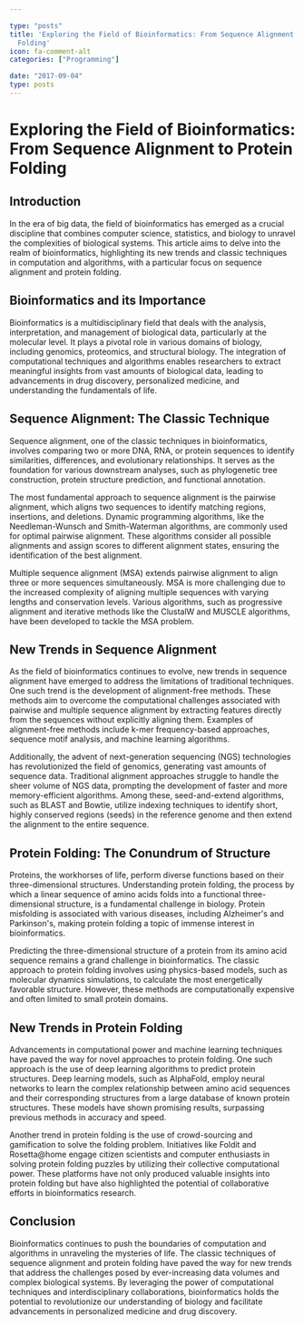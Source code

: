 ```yaml
---

type: "posts"
title: 'Exploring the Field of Bioinformatics: From Sequence Alignment to Protein
  Folding'
icon: fa-comment-alt
categories: ["Programming"]

date: "2017-09-04"
type: posts
---
```





# Exploring the Field of Bioinformatics: From Sequence Alignment to Protein Folding

## Introduction

In the era of big data, the field of bioinformatics has emerged as a crucial discipline that combines computer science, statistics, and biology to unravel the complexities of biological systems. This article aims to delve into the realm of bioinformatics, highlighting its new trends and classic techniques in computation and algorithms, with a particular focus on sequence alignment and protein folding.

## Bioinformatics and its Importance

Bioinformatics is a multidisciplinary field that deals with the analysis, interpretation, and management of biological data, particularly at the molecular level. It plays a pivotal role in various domains of biology, including genomics, proteomics, and structural biology. The integration of computational techniques and algorithms enables researchers to extract meaningful insights from vast amounts of biological data, leading to advancements in drug discovery, personalized medicine, and understanding the fundamentals of life.

## Sequence Alignment: The Classic Technique

Sequence alignment, one of the classic techniques in bioinformatics, involves comparing two or more DNA, RNA, or protein sequences to identify similarities, differences, and evolutionary relationships. It serves as the foundation for various downstream analyses, such as phylogenetic tree construction, protein structure prediction, and functional annotation.

The most fundamental approach to sequence alignment is the pairwise alignment, which aligns two sequences to identify matching regions, insertions, and deletions. Dynamic programming algorithms, like the Needleman-Wunsch and Smith-Waterman algorithms, are commonly used for optimal pairwise alignment. These algorithms consider all possible alignments and assign scores to different alignment states, ensuring the identification of the best alignment.

Multiple sequence alignment (MSA) extends pairwise alignment to align three or more sequences simultaneously. MSA is more challenging due to the increased complexity of aligning multiple sequences with varying lengths and conservation levels. Various algorithms, such as progressive alignment and iterative methods like the ClustalW and MUSCLE algorithms, have been developed to tackle the MSA problem.

## New Trends in Sequence Alignment

As the field of bioinformatics continues to evolve, new trends in sequence alignment have emerged to address the limitations of traditional techniques. One such trend is the development of alignment-free methods. These methods aim to overcome the computational challenges associated with pairwise and multiple sequence alignment by extracting features directly from the sequences without explicitly aligning them. Examples of alignment-free methods include k-mer frequency-based approaches, sequence motif analysis, and machine learning algorithms.

Additionally, the advent of next-generation sequencing (NGS) technologies has revolutionized the field of genomics, generating vast amounts of sequence data. Traditional alignment approaches struggle to handle the sheer volume of NGS data, prompting the development of faster and more memory-efficient algorithms. Among these, seed-and-extend algorithms, such as BLAST and Bowtie, utilize indexing techniques to identify short, highly conserved regions (seeds) in the reference genome and then extend the alignment to the entire sequence.

## Protein Folding: The Conundrum of Structure

Proteins, the workhorses of life, perform diverse functions based on their three-dimensional structures. Understanding protein folding, the process by which a linear sequence of amino acids folds into a functional three-dimensional structure, is a fundamental challenge in biology. Protein misfolding is associated with various diseases, including Alzheimer's and Parkinson's, making protein folding a topic of immense interest in bioinformatics.

Predicting the three-dimensional structure of a protein from its amino acid sequence remains a grand challenge in bioinformatics. The classic approach to protein folding involves using physics-based models, such as molecular dynamics simulations, to calculate the most energetically favorable structure. However, these methods are computationally expensive and often limited to small protein domains.

## New Trends in Protein Folding

Advancements in computational power and machine learning techniques have paved the way for novel approaches to protein folding. One such approach is the use of deep learning algorithms to predict protein structures. Deep learning models, such as AlphaFold, employ neural networks to learn the complex relationship between amino acid sequences and their corresponding structures from a large database of known protein structures. These models have shown promising results, surpassing previous methods in accuracy and speed.

Another trend in protein folding is the use of crowd-sourcing and gamification to solve the folding problem. Initiatives like Foldit and Rosetta@home engage citizen scientists and computer enthusiasts in solving protein folding puzzles by utilizing their collective computational power. These platforms have not only produced valuable insights into protein folding but have also highlighted the potential of collaborative efforts in bioinformatics research.

## Conclusion

Bioinformatics continues to push the boundaries of computation and algorithms in unraveling the mysteries of life. The classic techniques of sequence alignment and protein folding have paved the way for new trends that address the challenges posed by ever-increasing data volumes and complex biological systems. By leveraging the power of computational techniques and interdisciplinary collaborations, bioinformatics holds the potential to revolutionize our understanding of biology and facilitate advancements in personalized medicine and drug discovery.